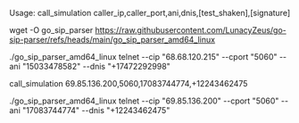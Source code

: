 Usage: call_simulation caller_ip,caller_port,ani,dnis,[test_shaken],[signature]

wget -O go_sip_parser https://raw.githubusercontent.com/LunacyZeus/go-sip-parser/refs/heads/main/go_sip_parser_amd64_linux


./go_sip_parser_amd64_linux telnet --cip "68.68.120.215" --cport "5060" --ani "15033478582" --dnis "+17472292998"


call_simulation 69.85.136.200,5060,17083744774,+12243462475

./go_sip_parser_amd64_linux telnet --cip "69.85.136.200" --cport "5060" --ani "17083744774" --dnis "+12243462475"

